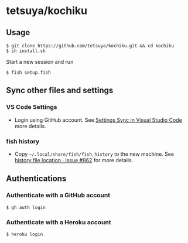 # tetsuya/kochiku

## Usage

```
$ git clone https://github.com/tetsuya/kochiku.git && cd kochiku
$ sh install.sh
```

Start a new session and run

```
$ fish setup.fish
```

## Sync other files and settings

### VS Code Settings

* Login using GitHub account. See [Settings Sync in Visual Studio Code](https://code.visualstudio.com/docs/editor/settings-sync) more details.

### fish history

* Copy `~/.local/share/fish/fish_history` to the new machine. See [history file location · Issue #862](https://github.com/fish-shell/fish-shell/issues/862) for more details.

## Authentications

### Authenticate with a GitHub account

```
$ gh auth login
```

### Authenticate with a Heroku account

```
$ heroku login
```
